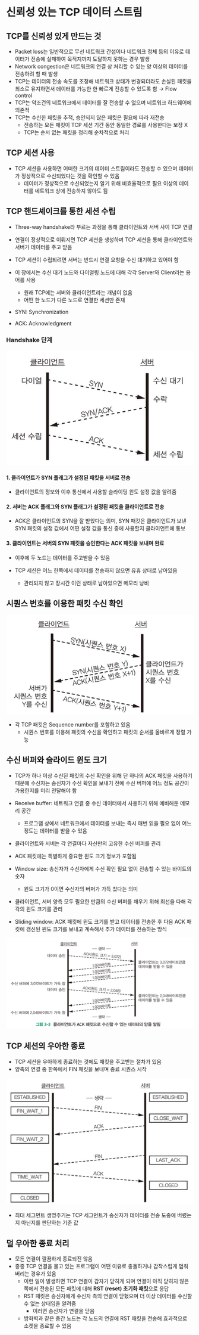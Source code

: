 # 신뢰성 있는 TCP 데이터 스트림

## TCP를 신뢰성 있게 만드는 것

- Packet loss는 일반적으로 무선 네트워크 간섭이나 네트워크 정체 등의 이유로 데이터가 전송에 실패하여 목적지까지 도달하지 못하는 경우 발생
- Network congestion은 네트워크의 연결 상 처리할 수 있는 양 이상의 데이터를 전송하려 할 때 발생
- TCP는 데이터의 전송 속도를 조정해 네트워크 상태가 변경되더라도 손실된 패킷을 최소로 유지하면서 데이터를 가능한 한 빠르게 전송할 수 있도록 함
  → Flow control
- TCP는 악조건의 네트워크에서 데이터를 잘 전송할 수 없으며 네트워크 하드웨어에 의존적
- TCP는 수신한 패킷을 추적, 승인되지 않은 패킷은 필요에 따라 재전송
  - 전송하는 모든 패킷이 TCP 세션 기간 동안 동일한 경로를 사용한다는 보장 X
  - TCP는 순서 없는 패킷을 정리해 순차적으로 처리

## TCP 세션 사용

- TCP 세션을 사용하면 어떠한 크기의 데이터 스트림이라도 전송할 수 있으며 데이터가 정상적으로 수신되었다는 것을 확인할 수 있음
  - 데이터가 정상적으로 수신되었는지 알기 위해 비효율적으로 필요 이상의 데이터를 네트워크 상에 전송하지 않아도 됨

## TCP 핸드셰이크를 통한 세션 수립

- Three-way handshake라 부르는 과정을 통해 클라이언트와 서버 사이 TCP 연결
- 연결이 정상적으로 이뤄지면 TCP 세션을 생성하며 TCP 세션을 통해 클라이언트와 서버가 데이터를 주고 받음
- TCP 세션이 수립되려면 서버는 반드시 연결 요청을 수신 대기하고 있어야 함
- 이 장에서는 수신 대기 노드와 다이얼링 노드에 대해 각각 Server와 Client라는 용어를 사용

  - 원래 TCP에는 서버와 클라이언트라는 개념이 없음
  - 어떤 한 노드가 다른 노드로 연결한 세션만 존재

- SYN: Synchronization
- ACK: Acknowledgment

### Handshake 단계

![Screenshot 2023-08-16 at 23.28.23.png](https://github.com/seungwonbased/TIL/blob/main/Network/assets/Screenshot_2023-08-16_at_23.28.23.png)

#### 1. 클라이언트가 SYN 플래그가 설정된 패킷을 서버로 전송

- 클라이언트의 정보와 이후 통신에서 사용할 슬라이딩 윈도 설정 값을 알려줌

#### 2. 서버는 ACK 플래그와 SYN 플래그가 설정된 패킷을 클라이언트로 전송

- ACK은 클라이언트의 SYN을 잘 받았다는 의미, SYN 패킷은 클라이언트가 보낸 SYN 패킷의 설정 값에서 어떤 설정 값을 통신 중에 사용할지 클라이언트에 통보

#### 3. 클라이언트는 서버의 SYN 패킷을 승인한다는 ACK 패킷을 보내며 완료

- 이후에 두 노드는 데이터를 주고받을 수 있음

- TCP 세션은 어느 한쪽에서 데이터를 전송하지 않으면 유휴 상태로 남아있음
  - 관리되지 않고 장시간 이런 상태로 남아있으면 메모리 낭비

## 시퀀스 번호를 이용한 패킷 수신 확인

![Screenshot 2023-08-16 at 23.28.41.png](https://github.com/seungwonbased/TIL/blob/main/Network/assets/Screenshot_2023-08-16_at_23.28.41.png)

- 각 TCP 패킷은 Sequence number를 포함하고 있음
  - 시퀀스 번호를 이용해 패킷의 수신을 확인하고 패킷의 순서를 올바르게 정렬 가능

## 수신 버퍼와 슬라이드 윈도 크기

- TCP가 하나 이상 수신된 패킷의 수신 확인을 위해 단 하나의 ACK 패킷을 사용하기 때문에 수신자는 송신자가 수신 확인을 보내기 전에 수신 버퍼에 어느 정도 공간이 가용한지를 미리 전달해야 함
- Receive buffer: 네트워크 연결 중 수신 데이터에서 사용하기 위해 예비해둔 메모리 공간
  - 프로그램 상에서 네트워크에서 데이터를 보내는 즉시 매번 읽을 필요 없이 어느 정도는 데이터를 받을 수 있음
- 클라이언트와 서버는 각 연결마다 자신만의 고유한 수신 버퍼를 관리

- ACK 패킷에는 특별하게 중요한 윈도 크기 정보가 포함됨
- Window size: 송신자가 수신자에게 수신 확인 필요 없이 전송할 수 있는 바이트의 숫자

  - 윈도 크기가 0이면 수신자의 버퍼가 가득 찼다는 의미

- 클라이언트, 서버 양측 모두 필요한 만큼의 수신 버퍼를 채우기 위해 최선을 다해 각각의 윈도 크기를 관리
- Sliding window: ACK 패킷에 윈도 크기를 받고 데이터를 전송한 후 다음 ACK 패킷에 갱신된 윈도 크기를 보내고 계속해서 추가 데이터를 전송하는 방식

![Screenshot 2023-08-16 at 23.34.34.png](https://github.com/seungwonbased/TIL/blob/main/Network/assets/Screenshot_2023-08-16_at_23.34.34.png)

## TCP 세션의 우아한 종료

- TCP 세션을 우아하게 종료하는 것에도 패킷을 주고받는 절차가 있음
- 양측의 연결 중 한쪽에서 FIN 패킷을 보내며 종료 시퀀스 시작

![Screenshot 2023-08-16 at 23.36.26.png](https://github.com/seungwonbased/TIL/blob/main/Network/assets/Screenshot_2023-08-16_at_23.36.26.png)

- 최대 세그먼트 생명주기는 TCP 세그먼트가 송신자가 데이터를 전송 도중에 버렸는지 아닌지를 판단하는 기준 값

## 덜 우아한 종료 처리

- 모든 연결이 깔끔하게 종료되진 않음
- 종종 TCP 연결을 물고 있는 프로그램이 어떤 이유로 충돌하거나 갑작스럽게 멈춰 버리는 경우가 있음
  - 이런 일이 발생하면 TCP 연결이 갑자기 닫히게 되며 연결이 아직 닫히지 않은 쪽에서 전송된 모든 패킷에 대해 **RST (reset) 초기화 패킷**으로 응답
  - RST 패킷은 송신자에게 수신자 측의 연결이 닫혔으며 더 이상 데이터를 수신할 수 없는 상태임을 알려줌
    - 이러면 송신자가 연결을 닫음
  - 방화벽과 같은 중간 노드는 각 노드의 연결에 RST 패킷을 전송해 효과적으로 소켓을 종료할 수 있음
